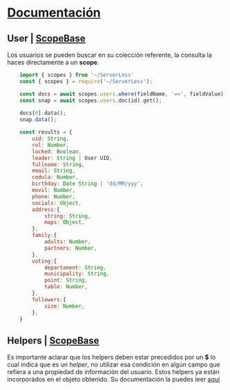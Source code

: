 # [Documentación](../README.md)


## User | [ScopeBase](./README.md)

Los usuarios se pueden buscar en su colección referente, la consulta la haces directamente a un **scope**.

```javascript
    import { scopes } from '~/ServerLess'
    const { scopes } = require('~/ServerLess');

    const docs = await scopes.users.where(fieldName, '==', fieldValue).get();
    const snap = await scopes.users.doc(id).get();
    
    docs[0].data();
    snap.data();

    const results = {
        uid: String,
        rol: Number,
        locked: Boolean,
        leader: String | User UID,
        fullname: String,
        email: String,
        cedula: Number,
        birthday: Date String | 'dd/MM/yyy',
        movil: Number,
        phone: Number,
        socials: Object,
        address:{
            string: String,
            maps: Object,
        },
        family:{
            adults: Number,
            partners: Number,
        },
        voting:{
            departament: String,
            municipality: String,
            point: String,
            table: Number,
        },
        followers:{
            size: Number,
        },
    }
```


## Helpers | [ScopeBase](./README.md)
Es importante aclarar que los helpers deben estar precedidos por un **$** lo cual indica que es un _helper_, no utilizar esa condición en algún campo que refiera a una propiedad de información del usuario.
Estos helpers ya están incorporados en el objeto obtenido.
Su documentación la puedes leer [aquí](./README.md)